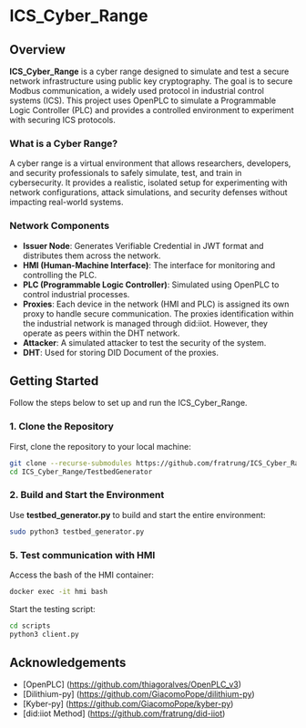 # ICS_Cyber_Range

## Overview

**ICS_Cyber_Range** is a cyber range designed to simulate and test a secure network infrastructure using public key cryptography. The goal is to secure Modbus communication, a widely used protocol in industrial control systems (ICS). This project uses OpenPLC to simulate a Programmable Logic Controller (PLC) and provides a controlled environment to experiment with securing ICS protocols.

### What is a Cyber Range?

A cyber range is a virtual environment that allows researchers, developers, and security professionals to safely simulate, test, and train in cybersecurity. It provides a realistic, isolated setup for experimenting with network configurations, attack simulations, and security defenses without impacting real-world systems.

### Network Components

- **Issuer Node**: Generates Verifiable Credential in JWT format and distributes them across the network.
- **HMI (Human-Machine Interface)**: The interface for monitoring and controlling the PLC.
- **PLC (Programmable Logic Controller)**: Simulated using OpenPLC to control industrial processes.
- **Proxies**: Each device in the network (HMI and PLC) is assigned its own proxy to handle secure communication. The proxies identification within the industrial network is managed through did:iiot. However, they operate as peers within the DHT network.
- **Attacker**: A simulated attacker to test the security of the system.
- **DHT**: Used for storing DID Document of the proxies.

## Getting Started

Follow the steps below to set up and run the ICS_Cyber_Range.

### 1. Clone the Repository

First, clone the repository to your local machine:

```bash
git clone --recurse-submodules https://github.com/fratrung/ICS_Cyber_Range.git
cd ICS_Cyber_Range/TestbedGenerator
```

### 2. Build and Start the Environment

Use **testbed_generator.py** to build and start the entire environment:
```bash
sudo python3 testbed_generator.py
```

### 5. Test communication with HMI
Access the bash of the HMI container:

```bash
docker exec -it hmi bash
```

Start the testing script:
```bash
cd scripts
python3 client.py
```

## Acknowledgements
- [OpenPLC] (https://github.com/thiagoralves/OpenPLC_v3)
- [Dilithium-py] (https://github.com/GiacomoPope/dilithium-py)
- [Kyber-py] (https://github.com/GiacomoPope/kyber-py)
- [did:iiot Method] (https://github.com/fratrung/did-iiot)